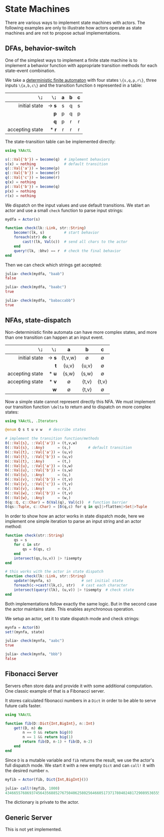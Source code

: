 # State Machines

There are various ways to implement state machines with actors. The following examples are only to illustrate how actors operate as state machines and are not to propose actual implementations.

## DFAs, behavior-switch

One of the simplest ways to implement a finite state machine is to implement a behavior function with appropriate transition methods for each state-event combination.

We take a [deterministic finite automaton](https://en.wikipedia.org/wiki/Deterministic_finite_automaton) with four states ``\{s,q,p,r\}``, three inputs ``\{a,b,c\}`` and the transition function ``δ`` represented in a table:

| ``\;``          |  ``\;``  |  a  |  b  |  c  |
|----------------:|---------:|:---:|:---:|:---:|
|   initial state | -> **s** |  s  |  q  |  s  |
|                 |    **p** |  p  |  q  |  p  |
|                 |    **q** |  p  |  r  |  r  |
| accepting state |  * **r** |  r  |  r  |  r  |

The state-transition table can be implemented directly:

```julia
using YAActL

s(::Val{'b'}) = become(q)  # implement behaviors
s(x) = nothing             # default transition
q(::Val{'a'}) = become(p)
q(::Val{'b'}) = become(r)
q(::Val{'c'}) = become(r)
q(x) = nothing
p(::Val{'b'}) = become(q)
p(x) = nothing
r(x) = nothing
```

We dispatch on the input values and use default transitions. We start an actor and use a small `check` function to parse input strings:

```julia
mydfa = Actor(s)

function check(lk::Link, str::String)
    become!(lk, s)         # start behavior
    foreach(str) do c
        cast!(lk, Val(c))  # send all chars to the actor
    end
    query!(lk, :bhv) == r  # check the final behavior
end
```

Then we can check which strings get accepted:

```julia
julia> check(mydfa, "baab")
false

julia> check(mydfa, "baabc")
true

julia> check(mydfa, "babaccabb")
true
```

## NFAs, state-dispatch

Non-deterministic finite automata can have more complex states, and more than one transition can happen at an input event.

|  ``\;``         |  ``\;``  |    a    |   b   |   c   |
|----------------:|---------:|:-------:|:-----:|:-----:|
|   initial state | -> **s** | {t,v,w} |   ∅   |   ∅   |
|                 |    **t** |  {u,v}  | {u,v} |   ∅   |
| accepting state |  * **u** |  {s,w}  | {s,w} |   ∅   |
| accepting state |  * **v** |    ∅    | {t,v} | {t,v} |
|                 |    **w** |    ∅    | {t,v} |   ∅   |

Now a simple state cannot represent directly this NFA. We must implement our transition function ``\delta`` to return and to dispatch on more complex states:

```julia
using YAActL, .Iterators

@enum Q s t u v w   # describe states

# implement the transition function/methods
δ(::Val{s}, ::Val{'a'}) = (t,v,w)
δ(::Val{s}, ::Any)      = (s,)        # default transition
δ(::Val{t}, ::Val{'a'}) = (u,v)
δ(::Val{t}, ::Val{'b'}) = (u,v)
δ(::Val{t}, ::Any)      = (t,)
δ(::Val{u}, ::Val{'a'}) = (s,w)
δ(::Val{u}, ::Val{'b'}) = (s,w)
δ(::Val{u}, ::Any)      = (u,)
δ(::Val{v}, ::Val{'b'}) = (t,v)
δ(::Val{v}, ::Val{'c'}) = (t,v)
δ(::Val{v}, ::Any)      = (v,)
δ(::Val{w}, ::Val{'b'}) = (t,v)
δ(::Val{w}, ::Any)      = (w,)
δ(q::Q, c::Char) = δ(Val(q), Val(c))  # function barrier
δ(qs::Tuple, c::Char) = [δ(q,c) for q in qs]|>flatten|>Set|>Tuple
```

In order to show how an actor works in state dispatch mode,
here we implement one simple iteration to parse an input string and an actor method:

```julia
function check(str::String)
    qs = s
    for c in str
        qs = δ(qs, c)
    end
    intersect(qs,(u,v)) |> !isempty
end

# this works with the actor in state dispatch
function check(lk::Link, str::String)
    update!(mynfa, s)              # set initial state
    foreach(c->cast!(lk,c), str)   # cast each character
    intersect(query!(lk), (u,v)) |> !isempty  # check state
end
```

Both implementations follow exactly the same logic. But in the second case the actor maintains state. This enables asynchronous operation.

We setup an actor, set it to state dispatch mode and check strings:

```julia
mynfa = Actor(δ)
set!(mynfa, state)

julia> check(mynfa, "aabc")
true

julia> check(mynfa, "bbb")
false
```

## Fibonacci Server

Servers often store data and provide it with some additional computation. One classic example of that is a Fibonacci server.

It stores calculated fibonacci numbers in a `Dict` in order to be able to serve future calls faster.

```julia
using YAActL

function fib(D::Dict{Int,BigInt}, n::Int)
    get!(D, n) do
        n == 0 && return big(0)
        n == 1 && return big(1)
        return fib(D, n-1) + fib(D, n-2)
    end
end
```

Since `D` is a mutable variable and `fib` returns the result, we use the actor's full dispatch mode. We start it with a new empty `Dict` and can `call!` it with the desired number `n`.

```julia
myfib = Actor(fib, Dict{Int,BigInt}())

julia> call!(myfib, 1000)
43466557686937456435688527675040625802564660517371780402481729089536555417949051890403879840079255169295922593080322634775209689623239873322471161642996440906533187938298969649928516003704476137795166849228875
```

The dictionary is private to the actor.

## Generic Server

This is not yet implemented.
